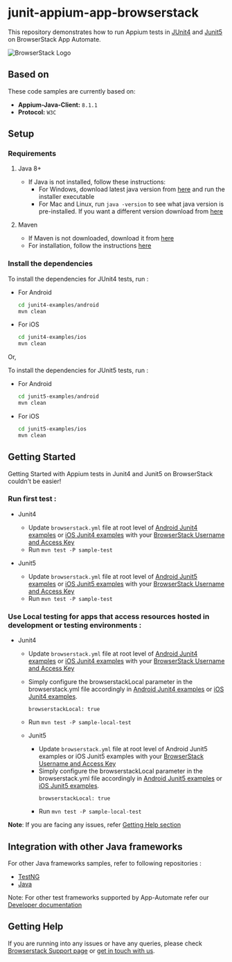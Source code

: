 # junit-appium-app-browserstack

This repository demonstrates how to run Appium tests in [JUnit4](http://junit.org/junit4/) and [Junit5](https://junit.org/junit5/) on BrowserStack App Automate.

![BrowserStack Logo](https://d98b8t1nnulk5.cloudfront.net/production/images/layout/logo-header.png?1469004780)

## Based on

These code samples are currently based on:

- **Appium-Java-Client:** `8.1.1`
- **Protocol:** `W3C`

## Setup

### Requirements

1. Java 8+

    - If Java is not installed, follow these instructions:
        - For Windows, download latest java version from [here](https://java.com/en/download/) and run the installer executable
        - For Mac and Linux, run `java -version` to see what java version is pre-installed. If you want a different version download from [here](https://java.com/en/download/)

2. Maven
   - If Maven is not downloaded, download it from [here](https://maven.apache.org/download.cgi)
   - For installation, follow the instructions [here](https://maven.apache.org/install.html)

### Install the dependencies

To install the dependencies for JUnit4 tests, run :

- For Android

    ```sh
    cd junit4-examples/android
    mvn clean
    ```

- For iOS

    ```sh
    cd junit4-examples/ios
    mvn clean
    ```

Or,

To install the dependencies for JUnit5 tests, run :

- For Android

    ```sh
    cd junit5-examples/android
    mvn clean
    ```

- For iOS

    ```sh
    cd junit5-examples/ios
    mvn clean
    ```

## Getting Started

Getting Started with Appium tests in Junit4 and Junit5 on BrowserStack couldn't be easier!

### **Run first test :**

- Junit4
  - Update `browserstack.yml` file at root level of [Android Junit4 examples](junit-4/android) or [iOS Junit4 examples](junit-4/ios) with your [BrowserStack Username and Access Key](https://www.browserstack.com/accounts/settings)
  - Run `mvn test -P sample-test`

- Junit5
  - Update `browserstack.yml` file at root level of [Android Junit5 examples](junit-5/android) or [iOS Junit5 examples](junit-5/ios) with your [BrowserStack Username and Access Key](https://www.browserstack.com/accounts/settings)
  - Run `mvn test -P sample-test`

### **Use Local testing for apps that access resources hosted in development or testing environments :**

- Junit4
  - Update `browserstack.yml` file at root level of [Android Junit4 examples](junit-4/android) or [iOS Junit4 examples](junit-4/ios) with your [BrowserStack Username and Access Key](https://www.browserstack.com/accounts/settings)
  - Simply configure the browserstackLocal parameter in the browserstack.yml file accordingly in [Android Junit4 examples](junit-4/android) or [iOS Junit4 examples](junit-4/ios).
    ```
    browserstackLocal: true
    ```
  - Run `mvn test -P sample-local-test`

  - Junit5
    - Update `browserstack.yml` file at root level of Android Junit5 examples or iOS Junit5 examples with your [BrowserStack Username and Access Key](https://www.browserstack.com/accounts/settings)
    - Simply configure the browserstackLocal parameter in the browserstack.yml file accordingly in [Android Junit5 examples](junit-5/android) or [iOS Junit5 examples](junit-5/ios).
      ```
      browserstackLocal: true
      ```
    - Run `mvn test -P sample-local-test`

**Note**: If you are facing any issues, refer [Getting Help section](#Getting-Help)

## Integration with other Java frameworks

For other Java frameworks samples, refer to following repositories :

- [TestNG](https://github.com/browserstack/testng-appium-app-browserstack)
- [Java](https://github.com/browserstack/java-appium-app-browserstack)

Note: For other test frameworks supported by App-Automate refer our [Developer documentation](https://www.browserstack.com/docs/)

## Getting Help

If you are running into any issues or have any queries, please check [Browserstack Support page](https://www.browserstack.com/support/app-automate) or [get in touch with us](https://www.browserstack.com/contact?ref=help).
